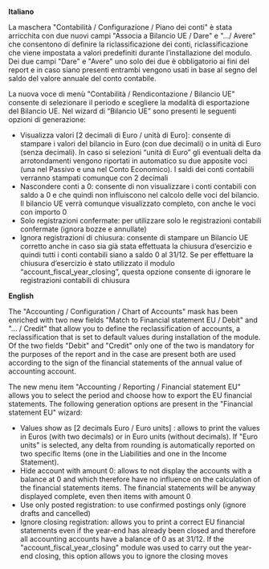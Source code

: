 **Italiano**

La maschera "Contabilità / Configurazione / Piano dei conti" è stata
arricchita con due nuovi campi "Associa a Bilancio UE / Dare" e ".../
Avere" che consentono di definire la riclassificazione dei conti,
riclassificazione che viene impostata a valori predefiniti durante
l’installazione del modulo. Dei due campi "Dare" e "Avere" uno solo dei
due è obbligatorio ai fini del report e in caso siano presenti entrambi
vengono usati in base al segno del saldo del valore annuale del conto
contabile.

La nuova voce di menù "Contabilità / Rendicontazione / Bilancio UE"
consente di selezionare il periodo e scegliere la modalità di
esportazione del Bilancio UE. Nel wizard di “Bilancio UE” sono presenti
le seguenti opzioni di generazione:

- Visualizza valori \[2 decimali di Euro / unità di Euro\]: consente di
  stampare i valori del bilancio in Euro (con due decimali) o in unità
  di Euro (senza decimali). In caso si selezioni “unità di Euro” gli
  eventuali delta da arrotondamenti vengono riportati in automatico su
  due apposite voci (una nel Passivo e una nel Conto Economico). I saldi
  dei conti contabili verranno stampati comunque con 2 decimali
- Nascondere conti a 0: consente di non visualizzare i conti contabili
  con saldo a 0 e che quindi non influiscono nel calcolo delle voci del
  bilancio. Il bilancio UE verrà comunque visualizzato completo, con
  anche le voci con importo 0
- Solo registrazioni confermate: per utilizzare solo le registrazioni
  contabili confermate (ignora bozze e annullate)
- Ignora registrazioni di chiusura: consente di stampare un Bilancio UE
  corretto anche in caso sia già stata effettuata la chiusura
  d’esercizio e quindi tutti i conti contabili siano a saldo 0 al 31/12.
  Se per effettuare la chiusura d’esercizio è stato utilizzato il modulo
  “account_fiscal_year_closing”, questa opzione consente di ignorare le
  registrazioni contabili di chiusura

**English**

The "Accounting / Configuration / Chart of Accounts" mask has been
enriched with two new fields "Match to Financial statement EU / Debit"
and "... / Credit" that allow you to define the reclassification of
accounts, a reclassification that is set to default values during
installation of the module. Of the two fields "Debit" and "Credit" only
one of the two is mandatory for the purposes of the report and in the
case are present both are used according to the sign of the financial
statements of the annual value of accounting account.

The new menu item "Accounting / Reporting / Financial statement EU"
allows you to select the period and choose how to export the EU
financial statements. The following generation options are present in
the "Financial statement EU" wizard:

- Values show as \[2 decimals Euro / Euro units\] : allows to print the
  values in Euros (with two decimals) or in Euro units (without
  decimals). If "Euro units" is selected, any delta from rounding is
  automatically reported on two specific Items (one in the Liabilities
  and one in the Income Statement).
- Hide account with amount 0: allows to not display the accounts with a
  balance at 0 and which therefore have no influence on the calculation
  of the financial statements items. The financial statements will be
  anyway displayed complete, even then items with amount 0
- Use only posted registration: to use confirmed postings only (ignore
  drafts and cancelled)
- Ignore closing registration: allows you to print a correct EU
  financial statements even if the year-end has already been closed and
  therefore all accounting accounts have a balance of 0 as at 31/12. If
  the "account_fiscal_year_closing" module was used to carry out the
  year-end closing, this option allows you to ignore the closing moves
